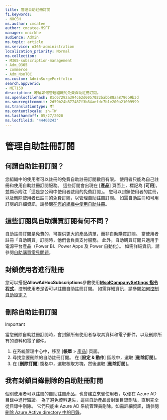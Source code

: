 ```yaml
---
title: 管理自助註冊訂閱
f1.keywords:
- NOCSH
ms.author: cmcatee
author: cmcatee-MSFT
manager: mnirkhe
audience: Admin
ms.topic: article
ms.service: o365-administration
localization_priority: Normal
ms.collection:
- M365-subscription-management
- Adm_O365
- commerce
- Adm_NonTOC
ms.custom: AdminSurgePortfolio
search.appverid:
- MET150
description: 瞭解如何管理組織的免費自助註冊訂閱。
ms.openlocfilehash: 81c67292a394c62d6057022babb88aa8796b9b3d
ms.sourcegitcommit: 2d59b24b877487f3b84aefdc7b1e200a21009999
ms.translationtype: MT
ms.contentlocale: zh-TW
ms.lasthandoff: 05/27/2020
ms.locfileid: "44403243"
---
```

# <a name="manage-self-service-sign-up-subscriptions"></a>管理自助註冊訂閱

## <a name="what-are-self-service-sign-up-subscriptions"></a>何謂自助註冊訂閱？

您組織中的使用者可以註冊的免費自助註冊訂閱數目有限。 使用者只能為自己註冊和使用自助註冊訂閱服務。 這些訂閱會出現在 [**產品**] 頁面上，標記為 [**可用**]，並顯示附注「這是您公司中使用者啟用的免費訂閱」。 您可以封鎖使用者的註冊，以及刪除使用者已註冊的免費訂閱，以管理自助註冊訂閱。 如需自助註冊和可用訂閱的詳細資訊，請參閱[在您的組織中使用自助註冊](../../admin/misc/self-service-sign-up.md)。

## <a name="how-are-these-subscriptions-different-from-self-service-purchase-subscriptions"></a>這些訂閱與自助購買訂閱有何不同？

自助註冊訂閱是免費的，可提供更大的產品清單，而非自助購買訂閱。 當使用者註冊「自助購買」訂閱時，他們會負責支付服務。 此外，自助購買訂閱只適用于電源平台產品（Power BI、Power Apps 及 Power 自動化）。 如需詳細資訊，請參閱[自助購買常見問題](self-service-purchase-faq.md)。

## <a name="block-users-from-signing-up"></a>封鎖使用者進行註冊

您可以搭配**AllowAdHocSubscriptions**參數使用[**MsolCompanySettings 指令程式**](https://docs.microsoft.com/powershell/module/msonline/set-msolcompanysettings?view=azureadps-1.0)，控制使用者是否可以註冊自助註冊訂閱。 如需詳細資訊，請參閱[如何控制自助設定？](https://docs.microsoft.com/azure/active-directory/users-groups-roles/directory-self-service-signup#how-do-i-control-self-service-settings)

## <a name="delete-a-self-service-sign-up-subscription"></a>刪除自助註冊訂閱

> [!IMPORTANT]
> 當您刪除自助註冊訂閱時，會封鎖所有使用者存取其資料和電子郵件，以及刪除所有的資料和電子郵件。

1. 在系統管理中心中，移至 [**帳單**  >  <a href="https://go.microsoft.com/fwlink/p/?linkid=842054" target="_blank">產品</a>] 頁面。
2. 尋找您要刪除的自助註冊訂閱。 在 [**設定 & 動作**] 區段中，選取 [**刪除訂閱**]。
3. 在 [**刪除訂閱**] 窗格中，選取核取方塊，然後選取 [**刪除訂閱**]。

## <a name="i-have-a-self-service-sign-up-subscription-that-blocks-directory-deletion"></a>我有封鎖目錄刪除的自助註冊訂閱

個別使用者可以註冊的自助註冊產品，也會建立來賓使用者，以便在 Azure AD 目錄中進行驗證。 為了避免資料遺失，這些自助產品會封鎖目錄刪除，直到完全從目錄中刪除。 它們只能由 Azure AD 系統管理員刪除。如需詳細資訊，請參閱[刪除 Azure Active directory 中的目錄](https://docs.microsoft.com/azure/active-directory/users-groups-roles/directory-delete-howto)。
